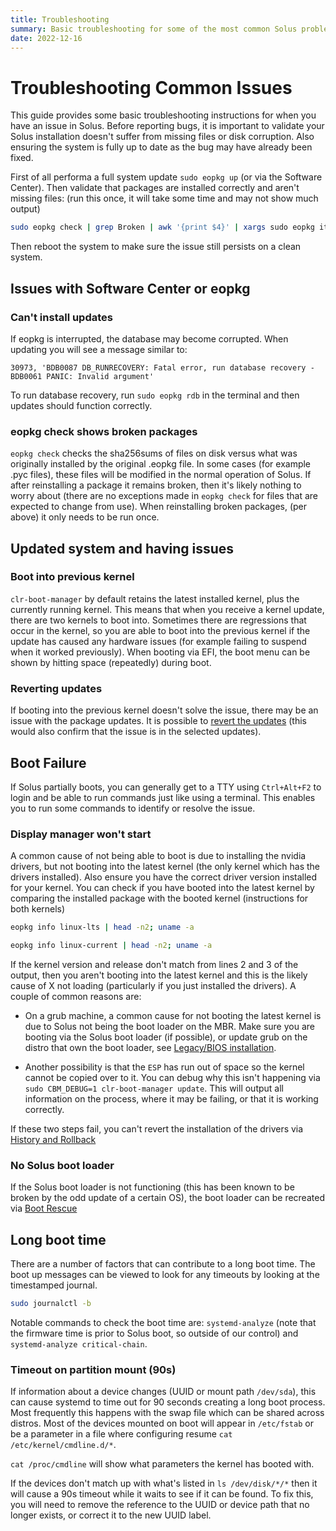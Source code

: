```yaml
---
title: Troubleshooting
summary: Basic troubleshooting for some of the most common Solus problems.
date: 2022-12-16
---
```


# Troubleshooting Common Issues

This guide provides some basic troubleshooting instructions for when you have an issue in Solus. Before reporting bugs, it is important to validate your Solus installation doesn't suffer from missing files or disk corruption. Also ensuring the system is fully up to date as the bug may have already been fixed.

First of all performa a full system update `sudo eopkg up` (or via the Software Center). Then validate that packages are installed correctly and aren't missing files: (run this once, it will take some time and may not show much output)

``` bash
sudo eopkg check | grep Broken | awk '{print $4}' | xargs sudo eopkg it --reinstall
```

Then reboot the system to make sure the issue still persists on a clean system.



## Issues with Software Center or eopkg

### Can't install updates

If eopkg is interrupted, the database may become corrupted. When updating you will see a message similar to:

`30973, 'BDB0087 DB_RUNRECOVERY: Fatal error, run database recovery - BDB0061 PANIC: Invalid argument'`

To run database recovery, run `sudo eopkg rdb` in the terminal and then updates should function correctly.

### eopkg check shows broken packages

`eopkg check` checks the sha256sums of files on disk versus what was originally installed by the original .eopkg file. In some cases (for example .pyc files), these files will be modified in the normal operation of Solus. If after reinstalling a package it remains broken, then it's likely nothing to worry about (there are no exceptions made in `eopkg check` for files that are expected to change from use). When reinstalling broken packages, (per above) it only needs to be run once.



## Updated system and having issues

### Boot into previous kernel

`clr-boot-manager` by default retains the latest installed kernel, plus the currently running kernel. This means that when you receive a kernel update, there are two kernels to boot into. Sometimes there are regressions that occur in the kernel, so you are able to boot into the previous kernel if the update has caused any hardware issues (for example failing to suspend when it worked previously). When booting via EFI, the boot menu can be shown by hitting space (repeatedly) during boot.

### Reverting updates

If booting into the previous kernel doesn't solve the issue, there may be an issue with the package updates. It is possible to [revert the updates](/docs/user/package-management/history-and-rollback) (this would also confirm that the issue is in the selected updates).

## Boot Failure

If Solus partially boots, you can generally get to a TTY using `Ctrl+Alt+F2` to login and be able to run commands just like using a terminal. This enables you to run some commands to identify or resolve the issue.

### Display manager won't start

A common cause of not being able to boot is due to installing the nvidia drivers, but not booting into the latest kernel (the only kernel which has the drivers installed). Also ensure you have the correct driver version installed for your kernel. You can check if you have booted into the latest kernel by comparing the installed package with the booted kernel (instructions for both kernels)

``` bash
eopkg info linux-lts | head -n2; uname -a
```

``` bash
eopkg info linux-current | head -n2; uname -a
```

If the kernel version and release don't match from lines 2 and 3 of the output, then you aren't booting into the latest kernel and this is the likely cause of X not loading (particularly if you just installed the drivers). A couple of common reasons are:

 - On a grub machine, a common cause for not booting the latest kernel is due to Solus not being the boot loader on the MBR. Make sure you are booting via the Solus boot loader (if possible), or update grub on the distro that own the boot loader, see [Legacy/BIOS installation](/docs/user/troubleshooting/installation#legacybios-installation).

 - Another possibility is that the `ESP` has run out of space so the kernel cannot be copied over to it. You can debug why this isn't happening via `sudo CBM_DEBUG=1 clr-boot-manager update`. This will output all information on the process, where it may be failing, or that it is working correctly.

If these two steps fail, you can't revert the installation of the drivers via [History and Rollback](/docs/user/package-management/history-and-rollback)

### No Solus boot loader

If the Solus boot loader is not functioning (this has been known to be broken by the odd update of a certain OS), the boot loader can be recreated via [Boot Rescue](/docs/user/troubleshooting/boot-rescue)

## Long boot time

There are a number of factors that can contribute to a long boot time. The boot up messages can be viewed to look for any timeouts by looking at the timestamped journal.

``` bash
sudo journalctl -b
```

Notable commands to check the boot time are: `systemd-analyze` (note that the firmware time is prior to Solus boot, so outside of our control) and `systemd-analyze critical-chain`.

### Timeout on partition mount (90s)

If information about a device changes (UUID or mount path `/dev/sda`), this can cause systemd to time out for 90 seconds creating a long boot process. Most frequently this happens with the swap file which can be shared across distros. Most of the devices mounted on boot will appear in `/etc/fstab` or be a parameter in a file where configuring resume `cat /etc/kernel/cmdline.d/*`.

`cat /proc/cmdline` will show what parameters the kernel has booted with.

If the devices don't match up with what's listed in `ls /dev/disk/*/*` then it will cause a 90s timeout while it waits to see if it can be found. To fix this, you will need to remove the reference to the UUID or device path that no longer exists, or correct it to the new UUID label.
